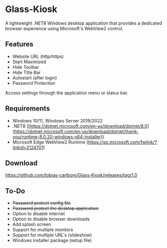 # Glass-Kiosk

A lightweight .NET8 Windows desktop application that provides a dedicated browser experience using Microsoft's WebView2 control.

## Features

- Website URL (http/https)
- Start Maximized
- Hide Toolbar
- Hide Title Bar
- Autostart (after login)
- Password Protection

Access settings through the application menu or status bar.

## Requirements

- Windows 10/11, Windows Server 2019/2022
- .NET8 ([https://dotnet.microsoft.com/en-us/download/dotnet/8.0](https://dotnet.microsoft.com/en-us/download/dotnet/thank-you/runtime-8.0.20-windows-x64-installer))
- Microsoft Edge WebView2 Runtime (https://go.microsoft.com/fwlink/?linkid=2124701)

## Download

[https://github.com/tobias-carlbom/Glass-Kiosk/releases/tag/1.0
](https://github.com/tobias-carlbom/Glass-Kiosk/releases/download/1.0/GlassKiosk.zip)

## To-Do

* ~~Password protect config file~~
* ~~Password protect the desktop application~~
* Option to disable internet
* Option to disable browser downloads
* Add splash screen
* Support for multiple monitors
* Support for multiple URL's (slideshow)
* Windows installer package (setup file)
